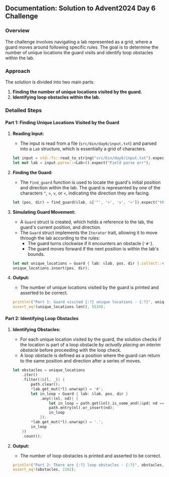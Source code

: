 ## Documentation: Solution to Advent2024 Day 6 Challenge

### Overview

The challenge involves navigating a lab represented as a grid, where a guard moves around following specific rules. The goal is to determine the number of unique locations the guard visits and identify loop obstacles within the lab.

### Approach

The solution is divided into two main parts:
1. **Finding the number of unique locations visited by the guard.**
2. **Identifying loop obstacles within the lab.**

### Detailed Steps

#### Part 1: Finding Unique Locations Visited by the Guard

1. **Reading Input:**
   - The input is read from a file (`src/bin/day6/input.txt`) and parsed into a `Lab` structure, which is essentially a grid of characters.

    ```rust
    let input = std::fs::read_to_string("src/bin/day6/input.txt").expect("msg");
    let mut lab = input.parse::<Lab>().expect("Field parse err");
    ```

2. **Finding the Guard:**
   - The `find_guard` function is used to locate the guard's initial position and direction within the lab. The guard is represented by one of the characters `^`, `>`, `v`, or `<`, indicating the direction they are facing.

    ```rust
    let (pos, dir) = find_guard(&lab, &['^', '>', 'v', '<']).expect("there is no Lab Guard !!");
    ```

3. **Simulating Guard Movement:**
   - A `Guard` struct is created, which holds a reference to the lab, the guard's current position, and direction.
   - The `Guard` struct implements the `Iterator` trait, allowing it to move through the lab according to the rules:
     - The guard turns clockwise if it encounters an obstacle (`'#'`).
     - The guard moves forward if the next position is within the lab's bounds.

    ```rust
    let mut unique_locations = Guard { lab: &lab, pos, dir }.collect::<HashMap<_, _>>();
    unique_locations.insert(pos, dir);
    ```

4. **Output:**
   - The number of unique locations visited by the guard is printed and asserted to be correct.

    ```rust
    println!("Part 1: Guard visited {:?} unique locations - {:?}", unique_locations.len(), t.elapsed());
    assert_eq!(unique_locations.len(), 5534);
    ```

#### Part 2: Identifying Loop Obstacles

1. **Identifying Obstacles:**
   - For each unique location visited by the guard, the solution checks if the location is part of a loop obstacle *by actually placing an interim obstacle* before proceeding with the loop check.
   - A loop obstacle is defined as a position where the guard can return to the same position and direction after a series of moves.

    ```rust
    let obstacles = unique_locations
        .iter()
        .filter(|&(l, _)| {
            path.clear();
            *lab.get_mut(*l).unwrap() = '#';
            let in_loop = Guard { lab: &lab, pos, dir }
                .any(|(nl, nd)| {
                    let in_loop = path.get(&nl).is_some_and(|&pd| nd == pd);
                    path.entry(nl).or_insert(nd);
                    in_loop
                });
            *lab.get_mut(*l).unwrap() = '.';
            in_loop
        })
        .count();
    ```

2. **Output:**
   - The number of loop obstacles is printed and asserted to be correct.

    ```rust
    println!("Part 2: There are {:?} loop obstacles - {:?}", obstacles, t.elapsed());
    assert_eq!(obstacles, 2262);
    ```
